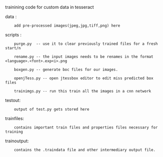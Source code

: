 trainining code for custom data in tesseract


data : 

        add pre-processed images(jpeg,jpg,tiff,png) here

scripts : 
        
        purge.py  -- use it to clear previously trained files for a fresh start/n
        
        rename.py -- the input images needs to be renames in the format <language>.<font>.exp<i>.png
        
        boxgen.py -- generate boc files for our images.
       
        openjTess.py -- open jtessbox editor to edit miss predicted box files
       
        trainimgs.py -- run this train all the images in a cnn network

testout:
        
        output of test.py gets stored here

trainfiles:
        
        contains important train files and properties files necessary for training

trainoutput:
       
        contains the .traindata file and other intermediary output file.
